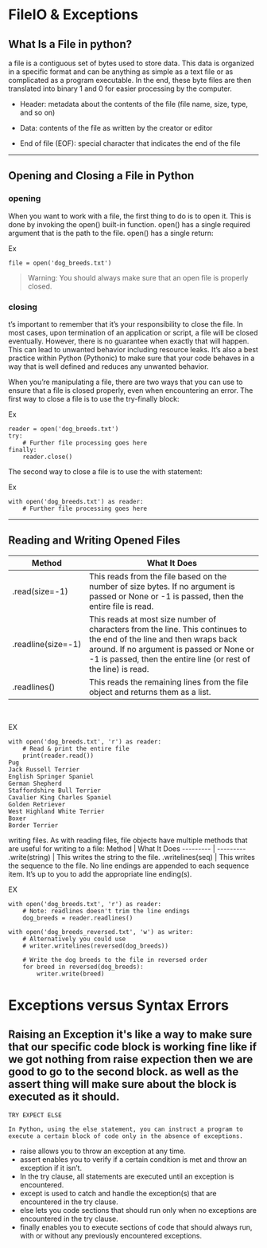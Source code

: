 # FileIO & Exceptions

## What Is a File in python?
a file is a contiguous set of bytes used to store data. This data is organized in a specific format and can be anything as simple as a text file or as complicated as a program executable. In the end, these byte files are then translated into binary 1 and 0 for easier processing by the computer.

* Header: metadata about the contents of the file (file name, size, type, and so on)

* Data: contents of the file as written by the creator or editor

* End of file (EOF): special character that indicates the end of the file

<hr>

## Opening and Closing a File in Python

### opening
When you want to work with a file, the first thing to do is to open it. This is done by invoking the open() built-in function. open() has a single required argument that is the path to the file. open() has a single return: 

Ex 
```
file = open('dog_breeds.txt')
```
>Warning: You should always make sure that an open file is properly closed.

### closing
t’s important to remember that it’s your responsibility to close the file. In most cases, upon termination of an application or script, a file will be closed eventually. However, there is no guarantee when exactly that will happen. This can lead to unwanted behavior including resource leaks. It’s also a best practice within Python (Pythonic) to make sure that your code behaves in a way that is well defined and reduces any unwanted behavior.

When you’re manipulating a file, there are two ways that you can use to ensure that a file is closed properly, even when encountering an error. The first way to close a file is to use the try-finally block:

Ex 
```
reader = open('dog_breeds.txt')
try:
    # Further file processing goes here
finally:
    reader.close()
```

The second way to close a file is to use the with statement:

Ex 
```
with open('dog_breeds.txt') as reader:
    # Further file processing goes here
```
<hr>

## Reading and Writing Opened Files

Method  |  What It Does
--------- | ---------
.read(size=-1) | This reads from the file based on the number of size bytes. If no argument is passed or None or -1 is passed, then the entire file is read.
.readline(size=-1) |  This reads at most size number of characters from the line. This continues to the end of the line and then wraps back around. If no argument is passed or None or -1 is passed, then the entire line (or rest of the line) is read.
.readlines() | 	This reads the remaining lines from the file object and returns them as a list.

<br>

EX 
```
with open('dog_breeds.txt', 'r') as reader:
    # Read & print the entire file
    print(reader.read())
Pug
Jack Russell Terrier
English Springer Spaniel
German Shepherd
Staffordshire Bull Terrier
Cavalier King Charles Spaniel
Golden Retriever
West Highland White Terrier
Boxer
Border Terrier
```
writing files. As with reading files, file objects have multiple methods that are useful for writing to a file:
Method  |  What It Does
--------- | ---------
.write(string) | 	This writes the string to the file.
.writelines(seq) | This writes the sequence to the file. No line endings are appended to each sequence item. It’s up to you to add the appropriate line ending(s).

EX 
```
with open('dog_breeds.txt', 'r') as reader:
    # Note: readlines doesn't trim the line endings
    dog_breeds = reader.readlines()

with open('dog_breeds_reversed.txt', 'w') as writer:
    # Alternatively you could use
    # writer.writelines(reversed(dog_breeds))

    # Write the dog breeds to the file in reversed order
    for breed in reversed(dog_breeds):
        writer.write(breed)
```

# Exceptions versus Syntax Errors

## Raising an Exception it's like a way to make sure that our specific code block is working fine like if we got nothing from raise expection then we are good to go to the second block. as well as the assert thing will make sure about the block is executed as it should.

```
TRY EXPECT ELSE 

In Python, using the else statement, you can instruct a program to execute a certain block of code only in the absence of exceptions.
```


* raise allows you to throw an exception at any time.
* assert enables you to verify if a certain condition is met and throw an exception if it isn’t.
* In the try clause, all statements are executed until an exception is encountered.
* except is used to catch and handle the exception(s) that are encountered in the try clause.
* else lets you code sections that should run only when no exceptions are encountered in the try clause.
* finally enables you to execute sections of code that should always run, with or without any previously encountered exceptions.